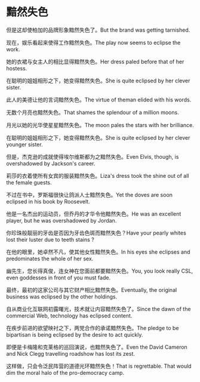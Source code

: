 # 黯然失色

<p><span class="chinese">但是这却使柏加的品牌形象黯然失色了。</span><span class="english">But the brand was getting tarnished.</span></p>

<p><span class="chinese">现在，娱乐看起来使得工作黯然失色。</span><span class="english">The play now seems to eclipse the work.</span></p>

<p><span class="chinese">她的衣裙与女主人的相比显得黯然失色。</span><span class="english">Her dress paled before that of her hostess.</span></p>

<p><span class="chinese">在聪明的姐姐相形之下，她变得黯然失色。</span><span class="english">She is quite eclipsed by her clever sister.</span></p>

<p><span class="chinese">此人的美德让他的言词黯然失色。</span><span class="english">The virtue of theman elided with his words.</span></p>

<p><span class="chinese">无数个月亮也黯然失色。</span><span class="english">That shames the splendour of a million moons.</span></p>

<p><span class="chinese">月光以她的光华使星星黯然失色。</span><span class="english">The moon pales the stars with her brilliance.</span></p>

<p><span class="chinese">在聪明的姐姐相形之下，她变得黯然失色。</span><span class="english">She is quite eclipsed by her clever younger sister.</span></p>

<p><span class="chinese">但是，杰克逊的成就使得埃尔维斯都为之黯然失色。</span><span class="english">Even Elvis, though, is overshadowed by Jackson's career.</span></p>

<p><span class="chinese">莉莎的衣着使所有女宾的服装黯然失色。</span><span class="english">Liza's dress took the shine out of all the female guests.</span></p>

<p><span class="chinese">不过在书中，罗斯福很快让鸽派人士黯然失色。</span><span class="english">Yet the doves are soon eclipsed in his book by Roosevelt.</span></p>

<p><span class="chinese">他是一名杰出的运动员，但乔丹的才华令他黯然失色。</span><span class="english">He was an excellent player, but he was overshadowed by Jordan.</span></p>

<p><span class="chinese">你珍珠般靓丽的牙齿是否因为牙齿色斑而黯然失色？</span><span class="english">Have your pearly whites lost their luster due to teeth stains ?</span></p>

<p><span class="chinese">在他的眼里，她卓然不凡，使其他女性黯然失色。</span><span class="english">In his eyes she eclipses and predominates the whole of her sex.</span></p>

<p><span class="chinese">幽先生，您长得真俊，连女神在您面前都要黯然失色。</span><span class="english">You, you look really CSL, even goddesses in front of you must fade.</span></p>

<p><span class="chinese">最终，最初的这家公司与其它财产相比黯然失色。</span><span class="english">Eventually, the original business was eclipsed by the other holdings.</span></p>

<p><span class="chinese">自从商业化互联网初露曙光，技术就让内容黯然失色了。</span><span class="english">Since the dawn of the commercial Web, technology has eclipsed content.</span></p>

<p><span class="chinese">在疾步前进的欲望映衬之下，两党合作的承诺黯然失色。</span><span class="english">The pledge to be bipartisan is being eclipsed by the desire to act quickly.</span></p>

<p><span class="chinese">即便是卡梅隆和克莱格的巡回演说，也黯然失色了。</span><span class="english">Even the David Cameron and Nick Clegg travelling roadshow has lost its zest.</span></p>

<p><span class="chinese">这样做，只会令泛民阵营的道德光环黯然失色！</span><span class="english">That is regrettable. That would dim the moral halo of the pro-democracy camp.</span></p>


